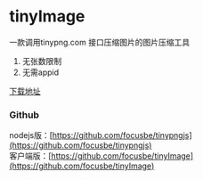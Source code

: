 # tinyImage
一款调用tinypng.com 接口压缩图片的图片压缩工具
1. 无张数限制
2. 无需appid  

[下载地址](https://github.com/focusbe/tinyImage/releases)

### Github

nodejs版：[https://github.com/focusbe/tinypngjs](https://github.com/focusbe/tinypngjs)  
客户端版：[https://github.com/focusbe/tinyImage](https://github.com/focusbe/tinyImage)
